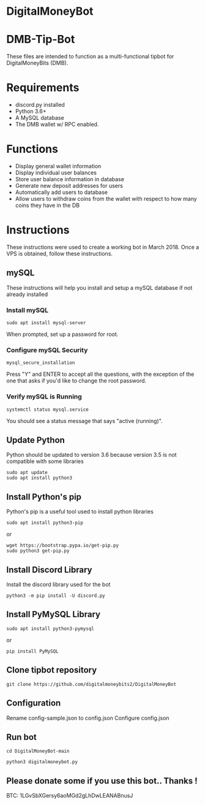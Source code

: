 # DigitalMoneyBot
# DMB-Tip-Bot


These files are intended to function as a multi-functional tipbot for DigitalMoneyBits (DMB).

# Requirements
* discord.py installed
* Python 3.6+
* A MySQL database
* The DMB wallet w/ RPC enabled.

# Functions
* Display general wallet information
* Display individual user balances
* Store user balance information in database
* Generate new deposit addresses for users
* Automatically add users to database
* Allow users to withdraw coins from the wallet with respect to how many coins they have in the DB

# Instructions
These instructions were used to create a working bot in March 2018.
Once a VPS is obtained, follow these instructions.
## mySQL
These instructions will help you install and setup a mySQL database if not already installed
### Install mySQL
```
sudo apt install mysql-server
```
When prompted, set up a password for root.
### Configure mySQL Security
```
mysql_secure_installation
```
Press "Y" and ENTER to accept all the questions, with the exception of the one that asks if you'd like to change the root password.
### Verify mySQL is Running
```
systemctl status mysql.service
```
You should see a status message that says "active (running)".
## Update Python
Python should be updated to version 3.6 because version 3.5 is not compatible with some libraries
```
sudo apt update
sudo apt install python3
```
## Install Python's pip
Python's pip is a useful tool used to install python libraries
```
sudo apt install python3-pip
```
or
```
wget https://bootstrap.pypa.io/get-pip.py
sudo python3 get-pip.py
```

## Install Discord Library
Install the discord library used for the bot
```
python3 -m pip install -U discord.py
```

## Install PyMySQL Library
```
sudo apt install python3-pymysql
```
or
```
pip install PyMySQL
```

## Clone tipbot repository
```
git clone https://github.com/digitalmoneybits2/DigitalMoneyBot
```

## Configuration

Rename config-sample.json to config.json
Configure config.json

## Run bot
```
cd DigitalMoneyBot-main

python3 digitalmoneybot.py
```

## Please donate some if you use this bot.. Thanks !
BTC: 1LGvSbXGersy6aoMGd2gLhDwLEANABnusJ
